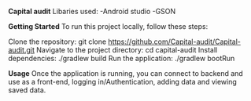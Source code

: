 **Capital audit**
Libaries used:
  -Android studio
  -GSON

**Getting Started**
To run this project locally, follow these steps:

Clone the repository: git clone https://github.com/Capital-audit/Capital-audit.git
Navigate to the project directory: cd capital-audit
Install dependencies: ./gradlew build
Run the application: ./gradlew bootRun

**Usage**
Once the application is running, you can connect to backend and use as a front-end, logging in/Authentication, adding data and viewing saved data.
